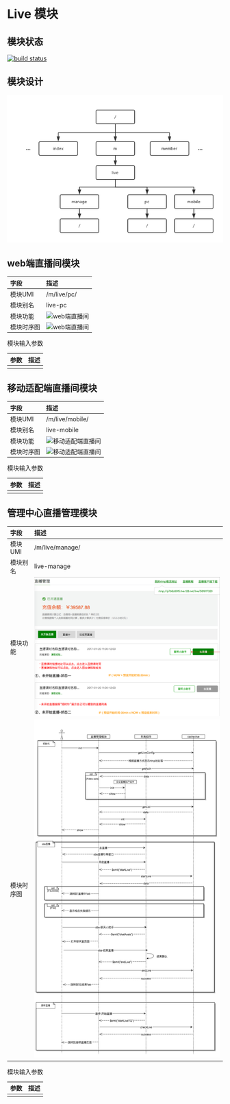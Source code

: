 # Live 模块

## 模块状态

[![build status](https://g.hz.netease.com/edu-frontend/module-live/badges/master/build.svg)](https://g.hz.netease.com/edu-frontend/module-live/commits/master)


## 模块设计

![概览](arch/module-live-overview.png)


## web端直播间模块

| 字段 | 描述 |
| :---- | :---- |
| 模块UMI | /m/live/pc/ |
| 模块别名 | live-pc |
| 模块功能 | ![web端直播间](arch/live-pc.png) |
| 模块时序图 | ![web端直播间](arch/live-pc-timeline.png)|

模块输入参数

| 参数 | 描述 |
| :---- | :---- |
|  | |


## 移动适配端直播间模块

| 字段 | 描述 |
| :---- | :---- |
| 模块UMI | /m/live/mobile/ |
| 模块别名 | live-mobile |
| 模块功能 | ![移动适配端直播间](arch/live-mobile.png) |
| 模块时序图 | ![移动适配端直播间](arch/live-mobile-timeline.png)|

模块输入参数

| 参数 | 描述 |
| :---- | :---- |
|  | |


## 管理中心直播管理模块

| 字段 | 描述 |
| :---- | :---- |
| 模块UMI | /m/live/manage/ |
| 模块别名 | live-manage |
| 模块功能 | ![管理中心直播管理](arch/live-user-manage.jpg) |
| 模块时序图 | ![管理中心直播管理](arch/live-user-manage-timeline.jpg)|

模块输入参数

| 参数 | 描述 |
| :---- | :---- |
|  | |
